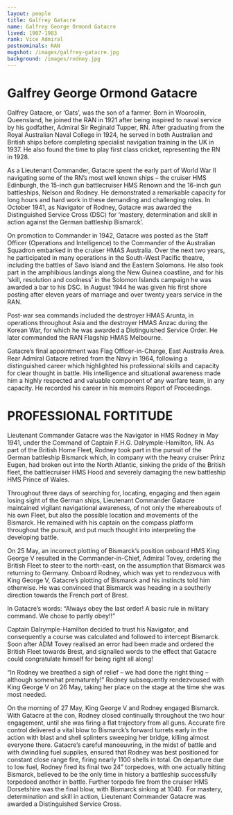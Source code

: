 ```yaml
---
layout: people
title: Galfrey Gatacre
name: Galfrey George Ormond Gatacre
lived: 1907-1983
rank: Vice Admiral
postnominals: RAN
mugshot: /images/galfrey-gatacre.jpg
background: /images/rodney.jpg
---
```


# Galfrey George Ormond Gatacre 

Galfrey Gatacre, or ‘Gats’, was the son of a farmer.  Born in Wooroolin, Queensland, he joined the RAN in 1921 after being inspired to naval service by his godfather, Admiral Sir Reginald Tupper, RN.  After graduating from the Royal Australian Naval College in 1924, he served in both Australian and British ships before completing specialist navigation training in the UK in 1937.  He also found the time to play first class cricket, representing the RN in 1928.

As a Lieutenant Commander, Gatacre spent the early part of World War II navigating some of the RN’s most well known ships – the cruiser HMS Edinburgh, the 15-inch gun battlecruiser HMS Renown and the 16-inch gun battleships, Nelson and Rodney. He demonstrated a remarkable capacity for long hours and hard work in these demanding and challenging roles.  In October 1941, as Navigator of Rodney, Gatacre was awarded the Distinguished Service Cross (DSC) for ‘mastery, determination and skill in action against the German battleship Bismarck’.  

On promotion to Commander in 1942, Gatacre was posted as the Staff Officer (Operations and Intelligence) to the Commander of the Australian Squadron embarked in the cruiser HMAS Australia.  Over the next two years, he participated in many operations in the South-West Pacific theatre, including the battles of Savo Island and the Eastern Solomons. He also took part in the amphibious landings along the New Guinea coastline, and for his ‘skill, resolution and coolness’ in the Solomon Islands campaign he was awarded a bar to his DSC.  In August 1944 he was given his first shore posting after eleven years of marriage and over twenty years service in the RAN. 

Post-war sea commands included the destroyer HMAS Arunta, in operations throughout Asia and the destroyer HMAS Anzac during the Korean War, for which he was awarded a Distinguished Service Order. He later commanded the RAN Flagship HMAS Melbourne. 

Gatacre’s final appointment was Flag Officer-in-Charge, East Australia Area.  Rear Admiral Gatacre retired from the Navy in 1964, following a distinguished career which highlighted his professional skills and capacity for clear thought in battle.  His intelligence and situational awareness made him a highly respected and valuable component of any warfare team, in any capacity. He recorded his career in his memoirs Report of Proceedings.


# PROFESSIONAL FORTITUDE

Lieutenant Commander Gatacre was the Navigator in HMS Rodney in May 1941, under the Command of Captain F.H.G. Dalrymple-Hamilton, RN. As part of the British Home Fleet, Rodney took part in the pursuit of the German battleship Bismarck which, in company with the heavy cruiser Prinz Eugen, had broken out into the North Atlantic, sinking the pride of the British fleet, the battlecruiser HMS Hood and severely damaging the new battleship HMS Prince of Wales.

Throughout three days of searching for, locating, engaging and then again losing sight of the German ships, Lieutenant Commander Gatacre maintained vigilant navigational awareness, of not only the whereabouts of his own Fleet, but also the possible location and movements of the Bismarck.  He remained with his captain on the compass platform throughout the pursuit, and put much thought into interpreting the developing battle.
 
On 25 May, an incorrect plotting of Bismarck’s position onboard HMS King George V resulted in the Commander-in-Chief, Admiral Tovey, ordering the British Fleet to steer to the north-east, on the assumption that Bismarck was returning to Germany.  Onboard Rodney, which was yet to rendezvous with King George V, Gatacre’s plotting of Bismarck and his instincts told him otherwise.  He was convinced that Bismarck was heading in a southerly direction towards the French port of Brest. 

In Gatacre’s words: “Always obey the last order! A basic rule in military command.  We chose to partly obey!!”

Captain Dalrymple-Hamilton decided to trust his Navigator, and consequently a course was calculated and followed to intercept Bismarck.  Soon after ADM Tovey realised an error had been made and ordered the British Fleet towards Brest, and signalled words to the effect that Gatacre could congratulate himself for being right all along!

“In Rodney we breathed a sigh of relief – we had done the right thing – although somewhat prematurely!” Rodney subsequently rendezvoused with King George V on 26 May, taking her place on the stage at the time she was most needed.

On the morning of 27 May, King George V and Rodney engaged Bismarck.  With Gatacre at the con, Rodney closed continually throughout the two hour engagement, until she was firing a flat trajectory from all guns.  Accurate fire control delivered a vital blow to Bismarck’s forward turrets early in the action with blast and shell splinters sweeping her bridge, killing almost everyone there. Gatacre’s careful manoeuvring, in the midst of battle and with dwindling fuel supplies, ensured that Rodney was best positioned for constant close range fire, firing nearly 1100 shells in total.  On departure due to low fuel, Rodney fired its final two 24” torpedoes, with one actually hitting Bismarck, believed to be the only time in history a battleship successfully torpedoed another in battle.  Further torpedo fire from the cruiser HMS Dorsetshire was the final blow, with Bismarck sinking at 1040.
 For mastery, determination and skill in action, Lieutenant Commander Gatacre was awarded a Distinguished Service Cross.
